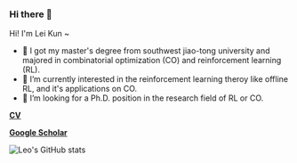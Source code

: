 ### Hi there 👋


Hi! I'm Lei Kun ~ 

- 🔭 I got my master's degree from southwest jiao-tong university and majored in combinatorial optimization (CO) and reinforcement learning (RL).
- 🌱 I’m currently interested in the reinforcement learning theroy like offline RL, and it's applications on CO.
- 👯 I’m looking for a Ph.D. position in the research field of RL or CO. 

<b>[CV](chrome-extension://cdonnmffkdaoajfknoeeecmchibpmkmg/assets/pdf/web/viewer.html?file=https%3A%2F%2Fraw.githubusercontent.com%2Fleikun-starting%2FMy_CV%2Fmain%2FCV_LEI_Kun.pdf)</b>

<b>[Google Scholar](https://scholar.google.com/citations?user=GfUvUacAAAAJ&hl=zh-CN)</b>

![Leo's GitHub stats](https://github-readme-stats.vercel.app/api?username=leikun-starting&show_icons=true&theme=dracula)

